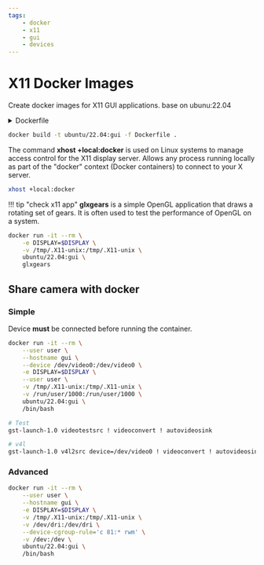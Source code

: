 ```yaml
---
tags:
    - docker
    - x11
    - gui
    - devices
---
```


# X11 Docker Images

Create docker images for X11 GUI applications. base on ubunu:22.04 

<details>
    <summary>Dockerfile</summary>

```Dockerfile title="dockerfile"
--8<-- "docs/DevOps/docker/docker_images/x11/code/Dockerfile"
```
</details>

```bash title="build"
docker build -t ubuntu/22.04:gui -f Dockerfile .
```

The command **xhost +local:docker** is used on Linux systems to manage access control for the X11 display server.
Allows any process running locally as part of the "docker" context (Docker containers) to connect to your X server.

```bash
xhost +local:docker
```

!!! tip "check x11 app"
    **glxgears** is a simple OpenGL application that draws a rotating set of gears. It is often used to test the performance of OpenGL on a system.
     
```bash title="run"
docker run -it --rm \
    -e DISPLAY=$DISPLAY \
    -v /tmp/.X11-unix:/tmp/.X11-unix \
    ubuntu/22.04:gui \
    glxgears
```

## Share camera with docker

### Simple
Device **must** be connected before running the container.

```bash title="run"
docker run -it --rm \
    --user user \
    --hostname gui \
    --device /dev/video0:/dev/video0 \
    -e DISPLAY=$DISPLAY \
    --user user \
    -v /tmp/.X11-unix:/tmp/.X11-unix \
    -v /run/user/1000:/run/user/1000 \
    ubuntu/22.04:gui \
    /bin/bash
```

```bash
# Test
gst-launch-1.0 videotestsrc ! videoconvert ! autovideosink

# v4l
gst-launch-1.0 v4l2src device=/dev/video0 ! videoconvert ! autovideosink
```
### Advanced
```bash title="run"
docker run -it --rm \
    --user user \
    --hostname gui \
    -e DISPLAY=$DISPLAY \
    -v /tmp/.X11-unix:/tmp/.X11-unix \
    -v /dev/dri:/dev/dri \
    --device-cgroup-rule='c 81:* rwm' \
    -v /dev:/dev \
    ubuntu/22.04:gui \
    /bin/bash
```